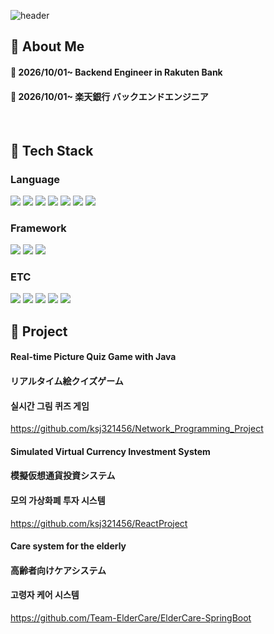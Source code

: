 <div>
  
  <!--Header-->
  ![header](https://capsule-render.vercel.app/api?type=waving&color=gradient&height=300&section=header&text=Good%20to%20see%20you%20%F0%9F%A4%97)
  
</div>

<div>
  <!--Body-->
  
  ## 👀 About Me
  #### :raising_hand: 2026/10/01~ Backend Engineer in Rakuten Bank
  #### :raising_hand: 2026/10/01~ 楽天銀行 バックエンドエンジニア
  <br/>

  ## 🧱 Tech Stack
  ### Language
  <!--Java-->
  <img src="https://img.shields.io/badge/Java-3776AB?style=flat-square&logo=Python&logoColor=white"/>
  <!--JavaScript-->
  <img src="https://img.shields.io/badge/JavaScript-F7DF1E?style=flat-square&logo=JavaScript&logoColor=white"/>
  <!--Python-->
  <img src="https://img.shields.io/badge/Python-FE9A2E?style=flat-square&logo=Python&logoColor=white"/>
  <!--HTML5-->
  <img src="https://img.shields.io/badge/HTML5-E34F26?style=flat-square&logo=HTML5&logoColor=white"/>
  <!--CSS-->
  <img src="https://img.shields.io/badge/CSS3-1572B6?style=flat-square&logo=CSS3&logoColor=white"/>
  <!--C-->
  <img src="https://img.shields.io/badge/C-A8B9CC?style=flat-square&logo=C&logoColor=white"/>
  <!--C++-->
  <img src="https://img.shields.io/badge/C++-00599C?style=flat-square&logo=C%2B%2B&logoColor=white"/>

  <br/>
  
  ### Framework
  <!--Springboot-->
  <img src="https://img.shields.io/badge/SpringBoot-EE4C2C?style=flat-square&logo=springboot&logoColor=white"/>
  <!--React-->
  <img src="https://img.shields.io/badge/React-61DAFB?style=flat-square&logo=React&logoColor=white"/>
  <!--Flask-->
  <img src="https://img.shields.io/badge/Flask-000000?style=flat-square&logo=flask&logoColor=white"/>
  <br/>

  ### ETC
  <!--Amazon AWS-->
  <img src="https://img.shields.io/badge/Amazon EC2-232F3E?style=flat-square&logo=amazonec2&logoColor=white"/>
  <!--Amazon RDS-->
  <img src="https://img.shields.io/badge/Amazon RDS-527FFF?style=flat-square&logo=amazonrds&logoColor=white"/>
  <!--MySQL-->
  <img src="https://img.shields.io/badge/MySQL-4479A1?style=flat-square&logo=MySQL&logoColor=white"/>
  <!--Amazon S3-->
  <img src="https://img.shields.io/badge/Amazon S3-82FA58?style=flat-square&logo=amazons3&logoColor=black"/>
  <!--TensorFlow-->
  <img src="https://img.shields.io/badge/TensorFlow-FF6F00?style=flat-square&logo=tensorflow&logoColor=white"/>


  ## :running: Project
  #### Real-time Picture Quiz Game with Java
  #### リアルタイム絵クイズゲーム
  #### 실시간 그림 퀴즈 게임
  https://github.com/ksj321456/Network_Programming_Project

  #### Simulated Virtual Currency Investment System
  #### 模擬仮想通貨投資システム
  #### 모의 가상화폐 투자 시스템
  https://github.com/ksj321456/ReactProject

  #### Care system for the elderly
  #### 高齢者向けケアシステム
  #### 고령자 케어 시스템
  https://github.com/Team-ElderCare/ElderCare-SpringBoot  

</div>
